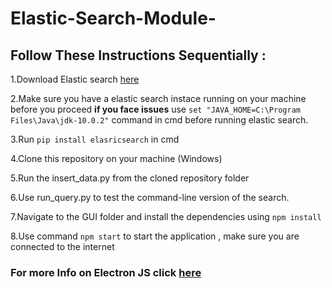 # Elastic-Search-Module-

## Follow These Instructions Sequentially :

1.Download Elastic search [here](https://www.elastic.co/downloads/elasticsearch)

2.Make sure you have a elastic search instace running on your machine before you proceed **if you face issues** use `set "JAVA_HOME=C:\Program Files\Java\jdk-10.0.2"` command in cmd before running elastic search.

3.Run `pip install elasricsearch` in cmd

4.Clone this repository on your machine (Windows) 

5.Run the insert_data.py from the cloned repository folder 

6.Use run_query.py to test the command-line version of the search.

7.Navigate to the GUI folder and install the dependencies using `npm install` 

8.Use command `npm start` to start the application , make sure you are connected to the internet 

### For more Info on Electron JS click [here](https://electronjs.org/)
